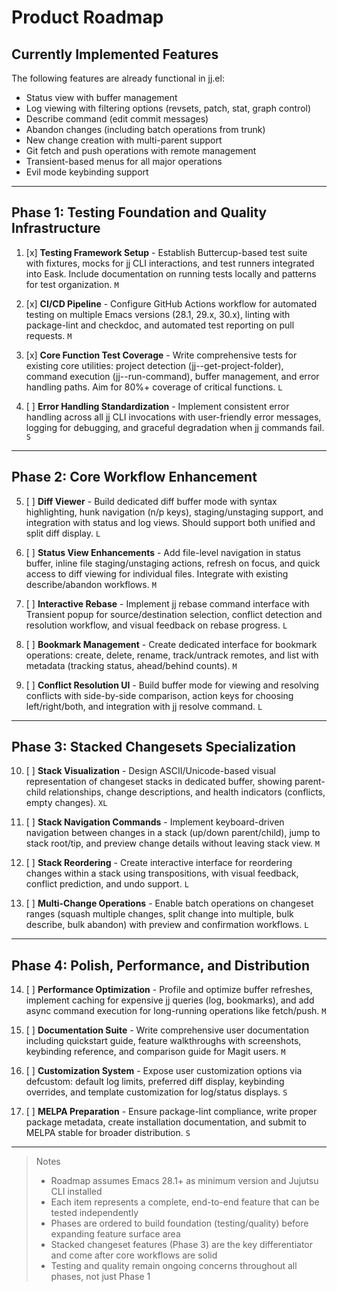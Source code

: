 # Product Roadmap

## Currently Implemented Features

The following features are already functional in jj.el:
- Status view with buffer management
- Log viewing with filtering options (revsets, patch, stat, graph control)
- Describe command (edit commit messages)
- Abandon changes (including batch operations from trunk)
- New change creation with multi-parent support
- Git fetch and push operations with remote management
- Transient-based menus for all major operations
- Evil mode keybinding support

---

## Phase 1: Testing Foundation and Quality Infrastructure

1. [x] **Testing Framework Setup** - Establish Buttercup-based test suite with fixtures, mocks for jj CLI interactions, and test runners integrated into Eask. Include documentation on running tests locally and patterns for test organization. `M`

2. [x] **CI/CD Pipeline** - Configure GitHub Actions workflow for automated testing on multiple Emacs versions (28.1, 29.x, 30.x), linting with package-lint and checkdoc, and automated test reporting on pull requests. `M`

3. [x] **Core Function Test Coverage** - Write comprehensive tests for existing core utilities: project detection (jj--get-project-folder), command execution (jj--run-command), buffer management, and error handling paths. Aim for 80%+ coverage of critical functions. `L`

4. [ ] **Error Handling Standardization** - Implement consistent error handling across all jj CLI invocations with user-friendly error messages, logging for debugging, and graceful degradation when jj commands fail. `S`

---

## Phase 2: Core Workflow Enhancement

5. [ ] **Diff Viewer** - Build dedicated diff buffer mode with syntax highlighting, hunk navigation (n/p keys), staging/unstaging support, and integration with status and log views. Should support both unified and split diff display. `L`

6. [ ] **Status View Enhancements** - Add file-level navigation in status buffer, inline file staging/unstaging actions, refresh on focus, and quick access to diff viewing for individual files. Integrate with existing describe/abandon workflows. `M`

7. [ ] **Interactive Rebase** - Implement jj rebase command interface with Transient popup for source/destination selection, conflict detection and resolution workflow, and visual feedback on rebase progress. `L`

8. [ ] **Bookmark Management** - Create dedicated interface for bookmark operations: create, delete, rename, track/untrack remotes, and list with metadata (tracking status, ahead/behind counts). `M`

9. [ ] **Conflict Resolution UI** - Build buffer mode for viewing and resolving conflicts with side-by-side comparison, action keys for choosing left/right/both, and integration with jj resolve command. `L`

---

## Phase 3: Stacked Changesets Specialization

10. [ ] **Stack Visualization** - Design ASCII/Unicode-based visual representation of changeset stacks in dedicated buffer, showing parent-child relationships, change descriptions, and health indicators (conflicts, empty changes). `XL`

11. [ ] **Stack Navigation Commands** - Implement keyboard-driven navigation between changes in a stack (up/down parent/child), jump to stack root/tip, and preview change details without leaving stack view. `M`

12. [ ] **Stack Reordering** - Create interactive interface for reordering changes within a stack using transpositions, with visual feedback, conflict prediction, and undo support. `L`

13. [ ] **Multi-Change Operations** - Enable batch operations on changeset ranges (squash multiple changes, split change into multiple, bulk describe, bulk abandon) with preview and confirmation workflows. `L`

---

## Phase 4: Polish, Performance, and Distribution

14. [ ] **Performance Optimization** - Profile and optimize buffer refreshes, implement caching for expensive jj queries (log, bookmarks), and add async command execution for long-running operations like fetch/push. `M`

15. [ ] **Documentation Suite** - Write comprehensive user documentation including quickstart guide, feature walkthroughs with screenshots, keybinding reference, and comparison guide for Magit users. `M`

16. [ ] **Customization System** - Expose user customization options via defcustom: default log limits, preferred diff display, keybinding overrides, and template customization for log/status displays. `S`

17. [ ] **MELPA Preparation** - Ensure package-lint compliance, write proper package metadata, create installation documentation, and submit to MELPA stable for broader distribution. `S`

---

> Notes
> - Roadmap assumes Emacs 28.1+ as minimum version and Jujutsu CLI installed
> - Each item represents a complete, end-to-end feature that can be tested independently
> - Phases are ordered to build foundation (testing/quality) before expanding feature surface area
> - Stacked changeset features (Phase 3) are the key differentiator and come after core workflows are solid
> - Testing and quality remain ongoing concerns throughout all phases, not just Phase 1
